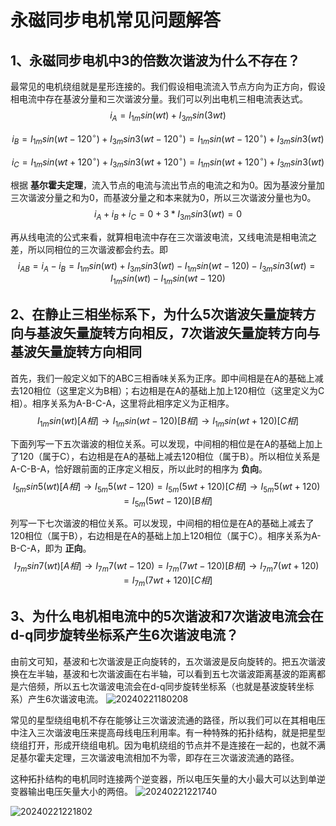 # 永磁同步电机常见问题解答

## 1、永磁同步电机中3的倍数次谐波为什么不存在？
最常见的电机绕组就是星形连接的。我们假设相电流流入节点方向为正方向，假设相电流中存在基波分量和三次谐波分量。我们可以列出电机三相电流表达式。  
$$i_A=I_{1m}sin(wt)+I_{3m}sin(3wt)$$

$$i_B=I_{1m}sin(wt-120^{\circ})+I_{3m}sin3(wt-120^{\circ})=I_{1m}sin(wt-120^{\circ})+I_{3m}sin3(wt)$$

$$i_C=I_{1m}sin(wt+120^{\circ})+I_{3m}sin3(wt+120^{\circ})=I_{1m}sin(wt+120^{\circ})+I_{3m}sin3(wt)$$

根据 **基尔霍夫定理**，流入节点的电流与流出节点的电流之和为0。因为基波分量加三次谐波分量之和为0，而基波分量之和本来就为0，所以三次谐波分量也为0。  
$$i_A+i_B+i_C=0+3*I_{3m}sin3(wt)=0$$

再从线电流的公式来看，就算相电流中存在三次谐波电流，又线电流是相电流之差，所以同相位的三次谐波都会约去。即  
$$i_{AB}=i_A-i_B=I_{1m}sin(wt)+I_{3m}sin3(wt)-I_{1m}sin(wt-120)-I_{3m}sin3(wt)=I_{1m}sin(wt)-I_{1m}sin(wt-120)$$

## 2、在静止三相坐标系下，为什么5次谐波矢量旋转方向与基波矢量旋转方向相反，7次谐波矢量旋转方向与基波矢量旋转方向相同   
首先，我们一般定义如下的ABC三相香味关系为正序。即中间相是在A的基础上减去120相位（这里定义为B相）；右边相是在A的基础上加上120相位（这里定义为C相）。相序关系为A-B-C-A，这里将此相序定义为正相序。
$$I_{1m}sin(wt)[A相]\rightarrow I_{1m}sin(wt-120)[B相]\rightarrow I_{1m}sin(wt+120)[C相]$$

下面列写一下五次谐波的相位关系。可以发现，中间相的相位是在A的基础上加上了120（属于C），右边相是在A的基础上减去120相位（属于B）。所以相位关系是A-C-B-A，恰好跟前面的正序定义相反，所以此时的相序为 **负向**。
$$I_{5m}sin5(wt)[A相]\rightarrow I_{5m}5(wt-120)=I_{5m}(5wt+120)[C相] \rightarrow I_{5m}5(wt+120)=I_{5m}(5wt-120)[B相]$$

列写一下七次谐波的相位关系。可以发现，中间相的相位是在A的基础上减去了120相位（属于B），右边相是在A的基础上加上120相位（属于C）。相序关系为A-B-C-A，即为 **正向**。
$$I_{7m}sin7(wt)[A相]\rightarrow I_{7m}7(wt-120)=I_{7m}(7wt-120)[B相] \rightarrow I_{7m}7(wt+120)=I_{7m}(7wt+120)[C相]$$  

## 3、为什么电机相电流中的5次谐波和7次谐波电流会在d-q同步旋转坐标系产生6次谐波电流？
由前文可知，基波和七次谐波是正向旋转的，五次谐波是反向旋转的。把五次谐波换在左半轴，基波和七次谐波画在右半轴，可以看到五七次谐波距离基波的距离都是六倍频，所以五七次谐波电流会在d-q同步旋转坐标系（也就是基波旋转坐标系）产生6次谐波电流。
![20240221180208](https://gcore.jsdelivr.net/gh/xupengfeir/Notes-and-Articles/Image/20240221180208.png)


常见的星型绕组电机不存在能够让三次谐波流通的路径，所以我们可以在其相电压中注入三次谐波电压来提高母线电压利用率。有一种特殊的拓扑结构，就是把星型绕组打开，形成开绕组电机。因为电机绕组的节点并不是连接在一起的，也就不满足基尔霍夫定理，三次谐波电流相加不为零，即存在三次谐波流通的路径。

这种拓扑结构的电机同时连接两个逆变器，所以电压矢量的大小最大可以达到单逆变器输出电压矢量大小的两倍。
![20240221221740](https://gcore.jsdelivr.net/gh/xupengfeir/Notes-and-Articles/Image/20240221221740.png)

![20240221221802](https://gcore.jsdelivr.net/gh/xupengfeir/Notes-and-Articles/Image/20240221221802.png)
